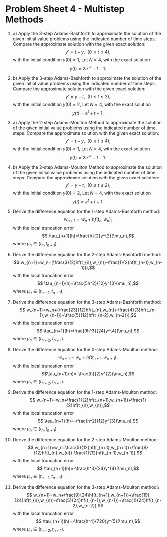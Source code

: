 <!-- #region -->
# Problem Sheet 4 - Multistep Methods
1. a) Apply the 3-step Adams-Bashforth to approximate the solution of the given initial value problems using the indicated number of time steps. Compare the approximate solution with the given exact solution:
$$ y'=t-y, \ \ (0\leq t \leq 4),$$
with the initial condition $y(0)=1,$
Let $N=4$,  with the exact solution
$$y(t)=2e^{-t}+t-1.$$


1. b) Apply the 3-step Adams-Bashforth to approximate the solution of the given initial value problems using the indicated number of time steps. Compare the approximate solution with the given exact solution:
$$y'=y-t, \ \ (0\leq t \leq 2),$$
with the initial condition $y(0)=2,$
Let $N=4$, with the exact solution
$$y(t)=e^{t}+t+1.$$

2. a) Apply the 2-step Adams-Moulton Method to approximate the solution of the given initial value problems using the indicated number of time steps. Compare the approximate solution with the given exact solution:
$$ y'=t-y, \ \ (0\leq t \leq 4),$$
with the initial condition $y(0)=1,$
Let $N=4$,  with the exact solution
$$y(t)=2e^{-t}+t-1.$$

2. b) Apply the 2-step Adams-Moulton Method to approximate the solution of the given initial value problems using the indicated number of time steps. Compare the approximate solution with the given exact solution:
$$y'=y-t, \ \ (0\leq t \leq 2),$$
with the initial condition $y(0)=2,$
Let $N=4$, with the exact solution
$$y(t)=e^{t}+t+1.$$



3. Derive the difference equation for the 1-step Adams-Bashforth method:
$$ w_{n+1}=w_n+hf(t_{n},w_{n}),$$
with the local truncation error
$$ \tau_{n+1}(h)=\frac{h}{2}y^{2}(\mu_n),$$
where $\mu_n \in (t_{n},t_{n+1})$.

4. Derive the difference equation for the 2-step Adams-Bashforth method:
$$ w_{n+1}=w_n+(\frac{3}{2}hf(t_{n},w_{n})-\frac{1}{2}hf(t_{n-1},w_{n-1})),$$
with the local truncation error
$$ \tau_{n+1}(h)=\frac{5h^2}{12}y^{3}(\mu_n),$$
where $\mu_n \in (t_{n-1},t_{n+1})$.

5.  Derive the difference equation for the 3-step Adams-Bashforth method:
$$ w_{n+1}=w_n+(\frac{23}{12}hf(t_{n},w_{n})-\frac{4}{3}hf(t_{n-1},w_{n-1})+\frac{5}{12}hf(t_{n-2},w_{n-2})),$$
with the local truncation error
$$ \tau_{n+1}(h)=\frac{9h^3}{24}y^{4}(\mu_n),$$
where $\mu_n \in (t_{n-2},t_{n+1})$.

6. Derive the difference equation for the 0-step Adams-Moulton method:
$$ w_{n+1}=w_n+hf(t_{n+1},w_{n+1}),$$
with the local truncation error
$$\tau_{n+1}(h)=-\frac{h}{2}y^{2}(\mu_n),$$
where $\mu_n \in (t_{n-2},t_{n+1})$.

7. Derive the difference equation for the 1-step Adams-Moulton method:
$$ w_{n+1}=w_n+\frac{1}{2}hf(t_{n+1},w_{n+1})+\frac{1}{2}hf(t_{n},w_{n}),$$
with the local truncation error
$$ \tau_{n+1}(h)=-\frac{h^2}{12}y^{3}(\mu_n),$$
where $\mu_n \in (t_{n},t_{n+1})$.

8. Derive the difference equation for the 2-step Adams-Moulton method:
$$ w_{n+1}=w_n+\frac{5}{12}hf(t_{n+1},w_{n+1})+\frac{8}{12}hf(t_{n},w_{n})-\frac{1}{12}hf(t_{n-1},w_{n-1}),$$
with the local truncation error
$$ \tau_{n+1}(h)=-\frac{h^3}{24}y^{4}(\mu_n),$$
where $\mu_n \in (t_{n-1},t_{n+1})$.
9.  Derive the difference equation for the 3-step Adams-Moulton method:\\
$$ w_{n+1}=w_n+\frac{9}{24}hf(t_{n+1},w_{n+1})+\frac{19}{24}hf(t_{n},w_{n})-\frac{5}{24}hf(t_{n-1},w_{n-1})+\frac{1}{24}hf(t_{n-2},w_{n-2}),$$
with the local truncation error
$$ \tau_{n+1}(h)=-\frac{h^4}{720}y^{5}(\mu_n),$$
where $\mu_n \in (t_{n-2},t_{n+1})$.


<!-- #endregion -->
```python

```
